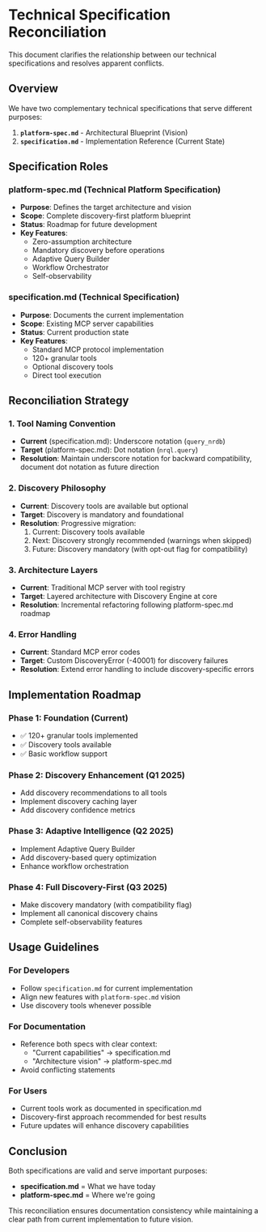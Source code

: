 # Technical Specification Reconciliation

This document clarifies the relationship between our technical specifications and resolves apparent conflicts.

## Overview

We have two complementary technical specifications that serve different purposes:

1. **`platform-spec.md`** - Architectural Blueprint (Vision)
2. **`specification.md`** - Implementation Reference (Current State)

## Specification Roles

### platform-spec.md (Technical Platform Specification)
- **Purpose**: Defines the target architecture and vision
- **Scope**: Complete discovery-first platform blueprint
- **Status**: Roadmap for future development
- **Key Features**:
  - Zero-assumption architecture
  - Mandatory discovery before operations
  - Adaptive Query Builder
  - Workflow Orchestrator
  - Self-observability

### specification.md (Technical Specification)
- **Purpose**: Documents the current implementation
- **Scope**: Existing MCP server capabilities
- **Status**: Current production state
- **Key Features**:
  - Standard MCP protocol implementation
  - 120+ granular tools
  - Optional discovery tools
  - Direct tool execution

## Reconciliation Strategy

### 1. Tool Naming Convention
- **Current** (specification.md): Underscore notation (`query_nrdb`)
- **Target** (platform-spec.md): Dot notation (`nrql.query`)
- **Resolution**: Maintain underscore notation for backward compatibility, document dot notation as future direction

### 2. Discovery Philosophy
- **Current**: Discovery tools are available but optional
- **Target**: Discovery is mandatory and foundational
- **Resolution**: Progressive migration:
  1. Current: Discovery tools available
  2. Next: Discovery strongly recommended (warnings when skipped)
  3. Future: Discovery mandatory (with opt-out flag for compatibility)

### 3. Architecture Layers
- **Current**: Traditional MCP server with tool registry
- **Target**: Layered architecture with Discovery Engine at core
- **Resolution**: Incremental refactoring following platform-spec.md roadmap

### 4. Error Handling
- **Current**: Standard MCP error codes
- **Target**: Custom DiscoveryError (-40001) for discovery failures
- **Resolution**: Extend error handling to include discovery-specific errors

## Implementation Roadmap

### Phase 1: Foundation (Current)
- ✅ 120+ granular tools implemented
- ✅ Discovery tools available
- ✅ Basic workflow support

### Phase 2: Discovery Enhancement (Q1 2025)
- Add discovery recommendations to all tools
- Implement discovery caching layer
- Add discovery confidence metrics

### Phase 3: Adaptive Intelligence (Q2 2025)
- Implement Adaptive Query Builder
- Add discovery-based query optimization
- Enhance workflow orchestration

### Phase 4: Full Discovery-First (Q3 2025)
- Make discovery mandatory (with compatibility flag)
- Implement all canonical discovery chains
- Complete self-observability features

## Usage Guidelines

### For Developers
- Follow `specification.md` for current implementation
- Align new features with `platform-spec.md` vision
- Use discovery tools whenever possible

### For Documentation
- Reference both specs with clear context:
  - "Current capabilities" → specification.md
  - "Architecture vision" → platform-spec.md
- Avoid conflicting statements

### For Users
- Current tools work as documented in specification.md
- Discovery-first approach recommended for best results
- Future updates will enhance discovery capabilities

## Conclusion

Both specifications are valid and serve important purposes:
- **specification.md** = What we have today
- **platform-spec.md** = Where we're going

This reconciliation ensures documentation consistency while maintaining a clear path from current implementation to future vision.
